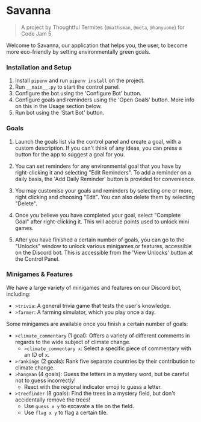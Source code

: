 # Savanna
> A project by Thoughtful Termites (`@mathsman`, `@meta`, `@hanyuone`)
for Code Jam 5

Welcome to Savanna, our application that helps you, the user,
to become more eco-friendly by setting environmentally green goals.

### Installation and Setup

1. Install `pipenv` and run `pipenv install` on the project.
2. Run `__main__.py` to start the control panel.
3. Configure the bot using the 'Configure Bot' button.
4. Configure goals and reminders using the 'Open Goals' button. More info
on this in the Usage section below.
5. Run bot using the 'Start Bot' button.


### Goals

1. Launch the goals list via the control panel and create a goal, 
with a custom description.
If you can't think of any ideas, you can press a button for the app to
suggest a goal for you.

2. You can set reminders for any environmental goal that you have by
right-clicking it and selecting "Edit Reminders". To add a reminder on a
daily basis, the 'Add Daily Reminder' button is provided for convenience.

3. You may customise your goals and reminders by selecting one or more, 
right clicking and choosing "Edit". You can also delete them by selecting 
"Delete".

4. Once you believe you have completed your goal, select "Complete Goal" 
after right-clicking it. This will accrue points used to 
unlock mini games.

5. After you have finished a certain number of goals, you can go to
the "Unlocks" window to unlock various minigames or features, accessible
on the Discord bot. This is accessible from the 'View Unlocks' button
at the Control Panel.

### Minigames & Features

We have a large variety of minigames and features on our Discord bot,
including:

- `>trivia`: A general trivia game that tests the user's knowledge.
- `>farmer`: A farming simulator, which you play once a day.

Some minigames are available once you finish a certain number of goals:

- `>climate_commentary` (1 goal): Offers a variety of different comments
in regards to the wide subject of climate change.
  - `>climate_commentary x`: Select a specific piece of commentary with
  an ID of `x`.
- `>rankings` (2 goals): Rank five separate countries by their
contribution to climate change.
- `>hangman` (4 goals): Guess the letters in a mystery word, but be
careful not to guess incorrectly!
  - React with the regional indicator
emoji to guess a letter.
- `>treefinder` (8 goals): Find the trees in a mystery field, but don't
accidentally remove the trees!
  - Use `guess x y` to excavate a tile on the field.
  - Use `flag x y` to flag a certain tile.

